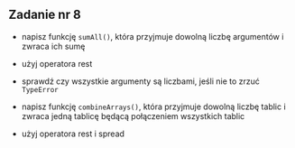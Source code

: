 <!-- _class: time15 -->

## Zadanie nr 8

- napisz funkcję `sumAll()`, która przyjmuje dowolną liczbę argumentów i zwraca ich sumę
- użyj operatora rest
- sprawdź czy wszystkie argumenty są liczbami, jeśli nie to zrzuć `TypeError`

- napisz funkcję `combineArrays()`, która przyjmuje dowolną liczbę tablic i zwraca jedną tablicę będącą połączeniem wszystkich tablic
- użyj operatora rest i spread